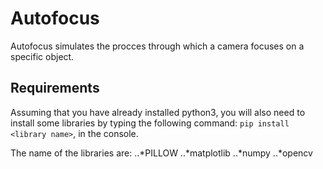 # Autofocus

Autofocus simulates the procces through which a camera focuses on a specific object.

## Requirements

Assuming that you have already installed python3, you will also need to install some libraries by typing the following command: ```pip install <library name>```, in the console.

The name of the libraries are: 
..*PILLOW 
..*matplotlib
..*numpy
..*opencv
